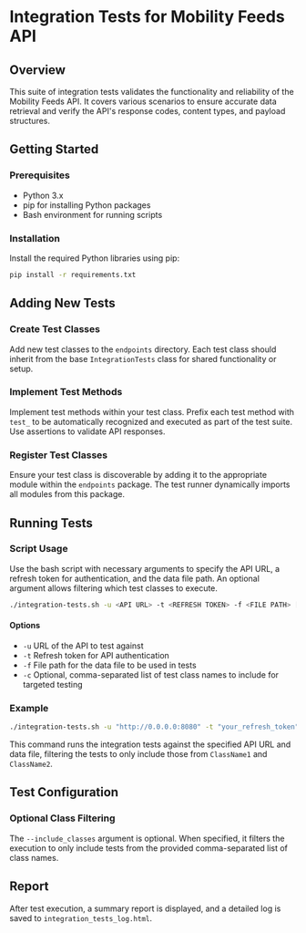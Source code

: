 # Integration Tests for Mobility Feeds API

## Overview
This suite of integration tests validates the functionality and reliability of the Mobility Feeds API. It covers various scenarios to ensure accurate data retrieval and verify the API's response codes, content types, and payload structures.

## Getting Started

### Prerequisites
- Python 3.x
- pip for installing Python packages
- Bash environment for running scripts

### Installation
Install the required Python libraries using pip:

```bash
pip install -r requirements.txt
```

## Adding New Tests

### Create Test Classes
Add new test classes to the `endpoints` directory. Each test class should inherit from the base `IntegrationTests` class for shared functionality or setup.

### Implement Test Methods
Implement test methods within your test class. Prefix each test method with `test_` to be automatically recognized and executed as part of the test suite. Use assertions to validate API responses.

### Register Test Classes
Ensure your test class is discoverable by adding it to the appropriate module within the `endpoints` package. The test runner dynamically imports all modules from this package.

## Running Tests

### Script Usage
Use the bash script with necessary arguments to specify the API URL, a refresh token for authentication, and the data file path. An optional argument allows filtering which test classes to execute.

```bash
./integration-tests.sh -u <API URL> -t <REFRESH TOKEN> -f <FILE PATH> [-c <CLASS NAMES>]
```

#### Options
- `-u` URL of the API to test against
- `-t` Refresh token for API authentication
- `-f` File path for the data file to be used in tests
- `-c` Optional, comma-separated list of test class names to include for targeted testing

### Example
```bash
./integration-tests.sh -u "http://0.0.0.0:8080" -t "your_refresh_token" -f "/path/to/your/data_file.csv" -c "ClassName1,ClassName2"
```

This command runs the integration tests against the specified API URL and data file, filtering the tests to only include those from `ClassName1` and `ClassName2`.

## Test Configuration

### Optional Class Filtering
The `--include_classes` argument is optional. When specified, it filters the execution to only include tests from the provided comma-separated list of class names.

## Report
After test execution, a summary report is displayed, and a detailed log is saved to `integration_tests_log.html`.
